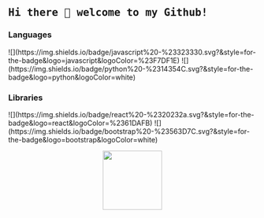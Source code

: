 <h2><samp> Hi there 👋 welcome to my Github!</samp></h2>

<h3>Languages</h3>
![](https://img.shields.io/badge/javascript%20-%23323330.svg?&style=for-the-badge&logo=javascript&logoColor=%23F7DF1E) ![](https://img.shields.io/badge/python%20-%2314354C.svg?&style=for-the-badge&logo=python&logoColor=white)

<h3>Libraries</h3>
![](https://img.shields.io/badge/react%20-%2320232a.svg?&style=for-the-badge&logo=react&logoColor=%2361DAFB) ![](https://img.shields.io/badge/bootstrap%20-%23563D7C.svg?&style=for-the-badge&logo=bootstrap&logoColor=white)


<p align="center">
  <img width="120px" src="https://data.whicdn.com/images/245454629/original.gif" />
</p>
